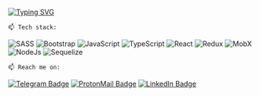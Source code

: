   [![Typing SVG](http://readme-typing-svg.herokuapp.com?color=%231D87C4&size=15&multiline=true&width=600&height=70&lines=Hey%2C+I'm+Dmitriy!++%F0%9F%91%8B;I+Frontend+Developer)](https://git.io/typing-svg)

  
    📫 Tech stack:
![SASS](https://img.shields.io/badge/SASS-%23ED8B00.svg?style=for-the-badge&logo=SASS&logoColor=white)
![Bootstrap](https://img.shields.io/badge/Bootstrap-%23ED8B00.svg?style=for-the-badge&logo=Bootstrap&logoColor=white)
![JavaScript](https://img.shields.io/badge/JavaScript-%236DB33F.svg?style=for-the-badge&logo=JavaScript&logoColor=white)
![TypeScript](https://img.shields.io/badge/TypeScript-%236DB33F.svg?style=for-the-badge&logo=TypeScript&logoColor=white)
![React](https://img.shields.io/badge/react-%23ED8B00.svg?style=for-the-badge&logo=react&logoColor=white)
![Redux](https://img.shields.io/badge/Redux-%23ED8B00.svg?style=for-the-badge&logo=Redux&logoColor=white)
![MobX](https://img.shields.io/badge/MobX-%23ED8B00.svg?style=for-the-badge&logo=MobX&logoColor=white)
![NodeJs](https://img.shields.io/badge/NodeJs-%6DB33F.svg?style=for-the-badge&logo=NodeJs&logoColor=white)
![Sequelize](https://img.shields.io/badge/Sequelize-%6DB33F.svg?style=for-the-badge&logo=Sequelize&logoColor=white)

    📫 Reach me on: 
[![Telegram Badge](https://img.shields.io/badge/Telegram-2CA5E0?style=for-the-badge&logo=telegram&logoColor=white)](https://t.me/d_herasymenko)
[![ProtonMail Badge](https://img.shields.io/badge/ProtonMail-8B89CC?style=for-the-badge&logo=protonmail&logoColor=white)](mailto:dmitriy.herasymenko@gmail.com)
[![LinkedIn Badge](https://img.shields.io/badge/linkedin-%230077B5.svg?style=for-the-badge&logo=linkedin&logoColor=white)](https://www.linkedin.com/in/dmitriy-herasymenko-911913214/)

